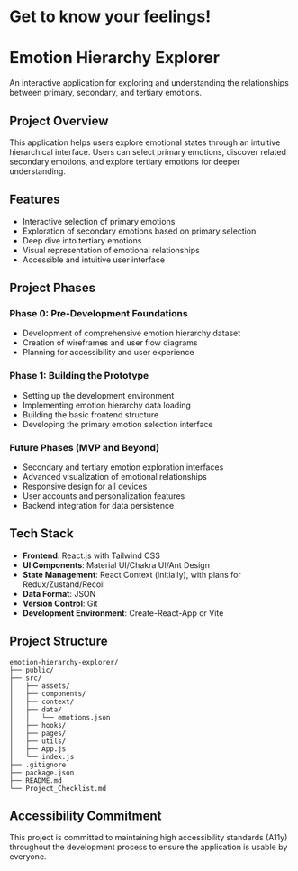 # Get to know your feelings!
# Emotion Hierarchy Explorer

An interactive application for exploring and understanding the relationships between primary, secondary, and tertiary emotions.

## Project Overview

This application helps users explore emotional states through an intuitive hierarchical interface. Users can select primary emotions, discover related secondary emotions, and explore tertiary emotions for deeper understanding.

## Features

- Interactive selection of primary emotions
- Exploration of secondary emotions based on primary selection
- Deep dive into tertiary emotions
- Visual representation of emotional relationships
- Accessible and intuitive user interface

## Project Phases

### Phase 0: Pre-Development Foundations
- Development of comprehensive emotion hierarchy dataset
- Creation of wireframes and user flow diagrams
- Planning for accessibility and user experience

### Phase 1: Building the Prototype
- Setting up the development environment
- Implementing emotion hierarchy data loading
- Building the basic frontend structure
- Developing the primary emotion selection interface

### Future Phases (MVP and Beyond)
- Secondary and tertiary emotion exploration interfaces
- Advanced visualization of emotional relationships
- Responsive design for all devices
- User accounts and personalization features
- Backend integration for data persistence

## Tech Stack

- **Frontend**: React.js with Tailwind CSS
- **UI Components**: Material UI/Chakra UI/Ant Design
- **State Management**: React Context (initially), with plans for Redux/Zustand/Recoil
- **Data Format**: JSON
- **Version Control**: Git
- **Development Environment**: Create-React-App or Vite


## Project Structure

```
emotion-hierarchy-explorer/
├── public/
├── src/
│   ├── assets/
│   ├── components/
│   ├── context/
│   ├── data/
│   │   └── emotions.json
│   ├── hooks/
│   ├── pages/
│   ├── utils/
│   ├── App.js
│   └── index.js
├── .gitignore
├── package.json
├── README.md
└── Project_Checklist.md
```

## Accessibility Commitment

This project is committed to maintaining high accessibility standards (A11y) throughout the development process to ensure the application is usable by everyone.
